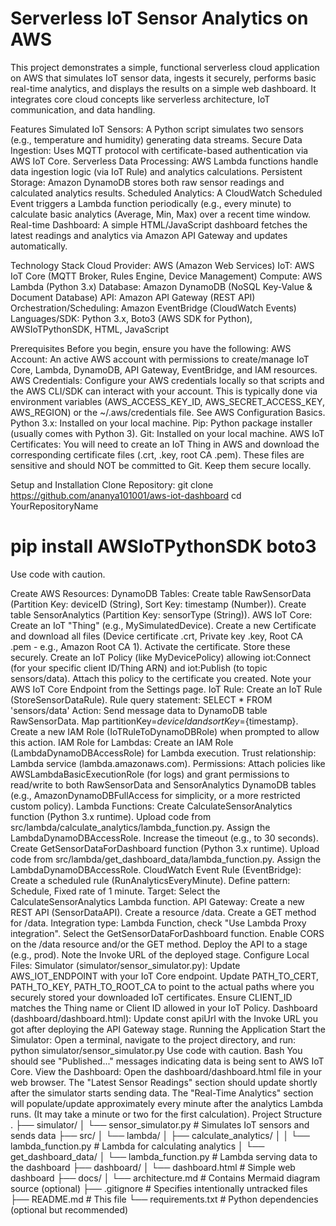 # Serverless IoT Sensor Analytics on AWS

This project demonstrates a simple, functional serverless cloud application on AWS that simulates IoT sensor data, ingests it securely, performs basic real-time analytics, and displays the results on a simple web dashboard. It integrates core cloud concepts like serverless architecture, IoT communication, and data handling.

Features
Simulated IoT Sensors: A Python script simulates two sensors (e.g., temperature and humidity) generating data streams.
Secure Data Ingestion: Uses MQTT protocol with certificate-based authentication via AWS IoT Core.
Serverless Data Processing: AWS Lambda functions handle data ingestion logic (via IoT Rule) and analytics calculations.
Persistent Storage: Amazon DynamoDB stores both raw sensor readings and calculated analytics results.
Scheduled Analytics: A CloudWatch Scheduled Event triggers a Lambda function periodically (e.g., every minute) to calculate basic analytics (Average, Min, Max) over a recent time window.
Real-time Dashboard: A simple HTML/JavaScript dashboard fetches the latest readings and analytics via Amazon API Gateway and updates automatically.


Technology Stack
Cloud Provider: AWS (Amazon Web Services)
IoT: AWS IoT Core (MQTT Broker, Rules Engine, Device Management)
Compute: AWS Lambda (Python 3.x)
Database: Amazon DynamoDB (NoSQL Key-Value & Document Database)
API: Amazon API Gateway (REST API)
Orchestration/Scheduling: Amazon EventBridge (CloudWatch Events)
Languages/SDK: Python 3.x, Boto3 (AWS SDK for Python), AWSIoTPythonSDK, HTML, JavaScript


Prerequisites
Before you begin, ensure you have the following:
AWS Account: An active AWS account with permissions to create/manage IoT Core, Lambda, DynamoDB, API Gateway, EventBridge, and IAM resources.
AWS Credentials: Configure your AWS credentials locally so that scripts and the AWS CLI/SDK can interact with your account. This is typically done via environment variables (AWS_ACCESS_KEY_ID, AWS_SECRET_ACCESS_KEY, AWS_REGION) or the ~/.aws/credentials file. See AWS Configuration Basics.
Python 3.x: Installed on your local machine.
Pip: Python package installer (usually comes with Python 3).
Git: Installed on your local machine.
AWS IoT Certificates: You will need to create an IoT Thing in AWS and download the corresponding certificate files (.crt, .key, root CA .pem). These files are sensitive and should NOT be committed to Git. Keep them secure locally.


Setup and Installation
Clone Repository:
git clone https://github.com/ananya101001/aws-iot-dashboard
cd YourRepositoryName


# pip install AWSIoTPythonSDK boto3
Use code with caution.

Create AWS Resources:
DynamoDB Tables:
Create table RawSensorData (Partition Key: deviceID (String), Sort Key: timestamp (Number)).
Create table SensorAnalytics (Partition Key: sensorType (String)).
AWS IoT Core:
Create an IoT "Thing" (e.g., MySimulatedDevice).
Create a new Certificate and download all files (Device certificate .crt, Private key .key, Root CA .pem - e.g., Amazon Root CA 1). Activate the certificate. Store these securely.
Create an IoT Policy (like MyDevicePolicy) allowing iot:Connect (for your specific client ID/Thing ARN) and iot:Publish (to topic sensors/data). Attach this policy to the certificate you created.
Note your AWS IoT Core Endpoint from the Settings page.
IoT Rule:
Create an IoT Rule (StoreSensorDataRule).
Rule query statement: SELECT * FROM 'sensors/data'
Action: Send message data to DynamoDB table RawSensorData. Map partitionKey=${deviceId} and sortKey=${timestamp}. Create a new IAM Role (IoTRuleToDynamoDBRole) when prompted to allow this action.
IAM Role for Lambdas:
Create an IAM Role (LambdaDynamoDBAccessRole) for Lambda execution.
Trust relationship: Lambda service (lambda.amazonaws.com).
Permissions: Attach policies like AWSLambdaBasicExecutionRole (for logs) and grant permissions to read/write to both RawSensorData and SensorAnalytics DynamoDB tables (e.g., AmazonDynamoDBFullAccess for simplicity, or a more restricted custom policy).
Lambda Functions:
Create CalculateSensorAnalytics function (Python 3.x runtime). Upload code from src/lambda/calculate_analytics/lambda_function.py. Assign the LambdaDynamoDBAccessRole. Increase the timeout (e.g., to 30 seconds).
Create GetSensorDataForDashboard function (Python 3.x runtime). Upload code from src/lambda/get_dashboard_data/lambda_function.py. Assign the LambdaDynamoDBAccessRole.
CloudWatch Event Rule (EventBridge):
Create a scheduled rule (RunAnalyticsEveryMinute).
Define pattern: Schedule, Fixed rate of 1 minute.
Target: Select the CalculateSensorAnalytics Lambda function.
API Gateway:
Create a new REST API (SensorDataAPI).
Create a resource /data.
Create a GET method for /data.
Integration type: Lambda Function, check "Use Lambda Proxy integration". Select the GetSensorDataForDashboard function.
Enable CORS on the /data resource and/or the GET method.
Deploy the API to a stage (e.g., prod).
Note the Invoke URL of the deployed stage.
Configure Local Files:
Simulator (simulator/sensor_simulator.py):
Update AWS_IOT_ENDPOINT with your IoT Core endpoint.
Update PATH_TO_CERT, PATH_TO_KEY, PATH_TO_ROOT_CA to point to the actual paths where you securely stored your downloaded IoT certificates.
Ensure CLIENT_ID matches the Thing name or Client ID allowed in your IoT Policy.
Dashboard (dashboard/dashboard.html):
Update const apiUrl with the Invoke URL you got after deploying the API Gateway stage.
Running the Application
Start the Simulator:
Open a terminal, navigate to the project directory, and run:
python simulator/sensor_simulator.py
Use code with caution.
Bash
You should see "Published..." messages indicating data is being sent to AWS IoT Core.
View the Dashboard:
Open the dashboard/dashboard.html file in your web browser.
The "Latest Sensor Readings" section should update shortly after the simulator starts sending data.
The "Real-Time Analytics" section will populate/update approximately every minute after the analytics Lambda runs. (It may take a minute or two for the first calculation).
Project Structure
.
├── simulator/
│   └── sensor_simulator.py       # Simulates IoT sensors and sends data
├── src/
│   └── lambda/
│       ├── calculate_analytics/
│       │   └── lambda_function.py  # Lambda for calculating analytics
│       └── get_dashboard_data/
│           └── lambda_function.py  # Lambda serving data to the dashboard
├── dashboard/
│   └── dashboard.html            # Simple web dashboard
├── docs/
│   └── architecture.md           # Contains Mermaid diagram source (optional)
├── .gitignore                    # Specifies intentionally untracked files
├── README.md                     # This file
└── requirements.txt              # Python dependencies (optional but recommended)



